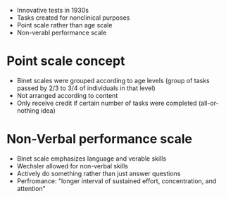 - Innovative tests in 1930s
- Tasks created for nonclinical purposes
- Point scale rather than age scale
- Non-verabl performance scale

# Point scale concept
- Binet scales were grouped according to age levels (group of tasks passed by 2/3 to 3/4 of individuals in that level)
- Not arranged according to content
- Only receive credit if certain number of tasks were completed (all-or-nothing idea)

# Non-Verbal performance scale
- Binet scale emphasizes language and verable skills
- Wechsler allowed for non-verbal skills
- Actively do something rather than just answer questions
- Perfromance: "longer interval of sustained effort, concentration, and attention"
